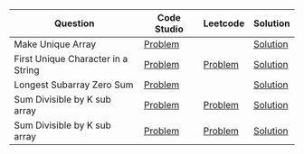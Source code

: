| Question                           | Code Studio                                                                                                       | Leetcode                                                                    | Solution                                 |
| ---------------------------------- | ----------------------------------------------------------------------------------------------------------------- | --------------------------------------------------------------------------- | ---------------------------------------- |
| Make Unique Array                  | [Problem](https://www.codingninjas.com/codestudio/problems/make-unique-array_920329)                              |                                                                             | [Solution](MakeUniqueArray.java)         |
| First Unique Character in a String | [Problem](https://www.codingninjas.com/codestudio/problems/first-non-repeating-character_920324)                  | [Problem](https://leetcode.com/problems/first-unique-character-in-a-string) | [Solution](FirstUniqueCharacter.java)    |
| Longest Subarray Zero Sum          | [Problem](https://www.codingninjas.com/codestudio/problems/longest-subset-zero-sum_920321)                        |                                                                             | [Solution](LongestSubArrayZeroSum.java)  |
| Sum Divisible by K sub array       | [Problem](https://www.codingninjas.com/codestudio/problems/count-all-sub-arrays-having-sum-divisible-by-k_973254) | [Problem](https://leetcode.com/problems/subarray-sums-divisible-by-k)       | [Solution](SumDivisibleByKSubArray.java) |
| Sum Divisible by K sub array       | [Problem](https://www.codingninjas.com/codestudio/problems/group-anagrams_800285)                                 | [Problem](https://leetcode.com/problems/group-anagrams/)                    | [Solution](GroupAnagrams.java)           |

